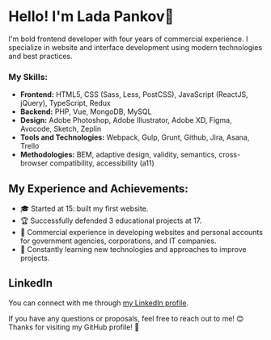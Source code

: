 # Hello! I'm Lada Pankov👋

I'm bold frontend developer with four years of commercial experience. I specialize in website and interface development using modern technologies and best practices.

### My Skills:

- **Frontend:** HTML5, CSS (Sass, Less, PostCSS), JavaScript (ReactJS, jQuery), TypeScript, Redux
- **Backend:** PHP, Vue, MongoDB, MySQL
- **Design:** Adobe Photoshop, Adobe Illustrator, Adobe XD, Figma, Avocode, Sketch, Zeplin
- **Tools and Technologies:** Webpack, Gulp, Grunt, Github, Jira, Asana, Trello
- **Methodologies:** BEM, adaptive design, validity, semantics, cross-browser compatibility, accessibility (a11)

## My Experience and Achievements:

- 🎓 Started at 15: built my first website.
- 🏆 Successfully defended 3 educational projects at 17.
- 💼 Commercial experience in developing websites and personal accounts for government agencies, corporations, and IT companies.
- 🌱 Constantly learning new technologies and approaches to improve projects.

## LinkedIn

You can connect with me through [my LinkedIn profile](https://www.linkedin.com/in/lada-pankov-31a1602b8/).

If you have any questions or proposals, feel free to reach out to me! 😊
Thanks for visiting my GitHub profile! 🚀
